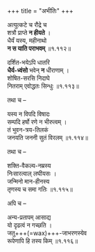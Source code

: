 +++
title = "अभीतिः"
+++

अत्युत्कटे च रौद्रे च  
शत्रौ प्राप्ते **न हीयते** ।  
धैर्यं यस्य, महीनाथो  
**न स याति पराभवम्** ॥१.११२॥

दर्शित-भयेऽपि धातरि  
**धैर्य-ध्वंसो** भवेन् **न** धीराणाम् ।  
शोषित-सरसि निदाघे  
नितराम् एवोद्धतः सिन्धुः ॥१.११३॥

तथा च –

यस्य न विपदि विषादः  
सम्पदि हर्षो रणे न भीरुत्वम् ।  
तं भुवन-त्रय-तिलकं  
जनयति जननी सुतं विरलम् ॥१.११४॥

तथा च –

शक्ति-वैकल्य-नम्रस्य  
निःसारत्वाल् लघीयसः ।  
जन्मिनो मान-हीनस्य  
तृणस्य च समा गतिः ॥१.११५॥

अपि च –

अन्य-प्रतापम् आसाद्य  
यो दृढत्वं न गच्छति ।  
जतु+++(=wax)+++-जाभरणस्येव  
रूपेणापि हि तस्य किम् ॥१.११६॥  
